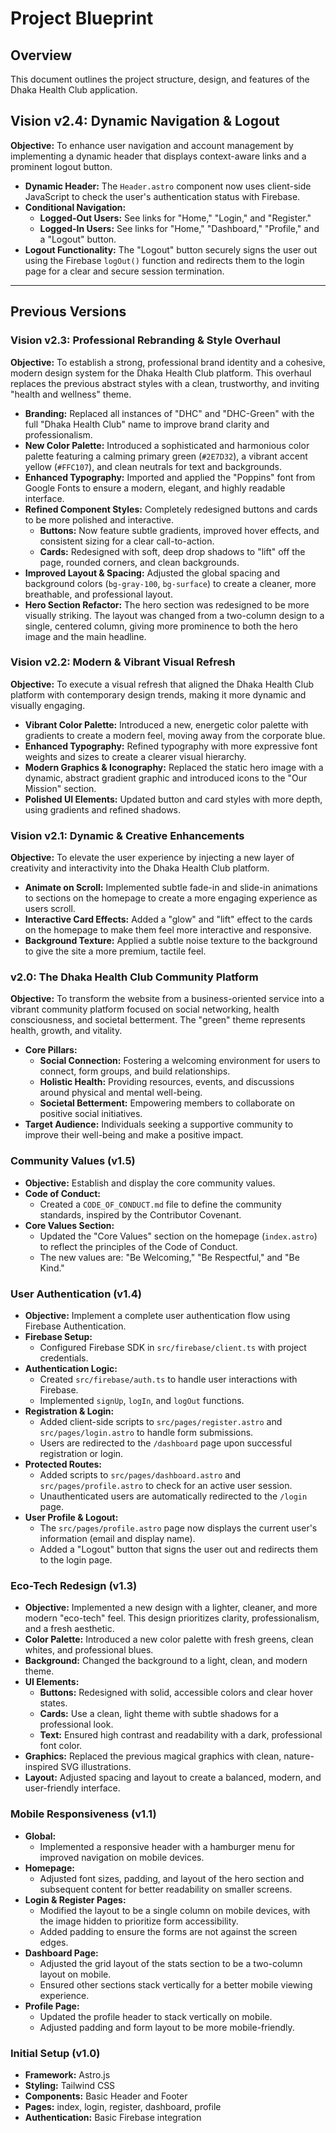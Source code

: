 # Project Blueprint

## Overview

This document outlines the project structure, design, and features of the Dhaka Health Club application.

## Vision v2.4: Dynamic Navigation & Logout

**Objective:** To enhance user navigation and account management by implementing a dynamic header that displays context-aware links and a prominent logout button.

*   **Dynamic Header:** The `Header.astro` component now uses client-side JavaScript to check the user's authentication status with Firebase.
*   **Conditional Navigation:**
    *   **Logged-Out Users:** See links for "Home," "Login," and "Register."
    *   **Logged-In Users:** See links for "Home," "Dashboard," "Profile," and a "Logout" button.
*   **Logout Functionality:** The "Logout" button securely signs the user out using the Firebase `logOut()` function and redirects them to the login page for a clear and secure session termination.

---

## Previous Versions

### Vision v2.3: Professional Rebranding & Style Overhaul

**Objective:** To establish a strong, professional brand identity and a cohesive, modern design system for the Dhaka Health Club platform. This overhaul replaces the previous abstract styles with a clean, trustworthy, and inviting "health and wellness" theme.

*   **Branding:** Replaced all instances of "DHC" and "DHC-Green" with the full "Dhaka Health Club" name to improve brand clarity and professionalism.
*   **New Color Palette:** Introduced a sophisticated and harmonious color palette featuring a calming primary green (`#2E7D32`), a vibrant accent yellow (`#FFC107`), and clean neutrals for text and backgrounds.
*   **Enhanced Typography:** Imported and applied the "Poppins" font from Google Fonts to ensure a modern, elegant, and highly readable interface.
*   **Refined Component Styles:** Completely redesigned buttons and cards to be more polished and interactive.
    *   **Buttons:** Now feature subtle gradients, improved hover effects, and consistent sizing for a clear call-to-action.
    *   **Cards:** Redesigned with soft, deep drop shadows to "lift" off the page, rounded corners, and clean backgrounds.
*   **Improved Layout & Spacing:** Adjusted the global spacing and background colors (`bg-gray-100`, `bg-surface`) to create a cleaner, more breathable, and professional layout.
*   **Hero Section Refactor:** The hero section was redesigned to be more visually striking. The layout was changed from a two-column design to a single, centered column, giving more prominence to both the hero image and the main headline.

### Vision v2.2: Modern & Vibrant Visual Refresh

**Objective:** To execute a visual refresh that aligned the Dhaka Health Club platform with contemporary design trends, making it more dynamic and visually engaging.

*   **Vibrant Color Palette:** Introduced a new, energetic color palette with gradients to create a modern feel, moving away from the corporate blue.
*   **Enhanced Typography:** Refined typography with more expressive font weights and sizes to create a clearer visual hierarchy.
*   **Modern Graphics & Iconography:** Replaced the static hero image with a dynamic, abstract gradient graphic and introduced icons to the "Our Mission" section.
*   **Polished UI Elements:** Updated button and card styles with more depth, using gradients and refined shadows.

### Vision v2.1: Dynamic & Creative Enhancements

**Objective:** To elevate the user experience by injecting a new layer of creativity and interactivity into the Dhaka Health Club platform.

*   **Animate on Scroll:** Implemented subtle fade-in and slide-in animations to sections on the homepage to create a more engaging experience as users scroll.
*   **Interactive Card Effects:** Added a "glow" and "lift" effect to the cards on the homepage to make them feel more interactive and responsive.
*   **Background Texture:** Applied a subtle noise texture to the background to give the site a more premium, tactile feel.

### v2.0: The Dhaka Health Club Community Platform

**Objective:** To transform the website from a business-oriented service into a vibrant community platform focused on social networking, health consciousness, and societal betterment. The "green" theme represents health, growth, and vitality.

*   **Core Pillars:**
    *   **Social Connection:** Fostering a welcoming environment for users to connect, form groups, and build relationships.
    *   **Holistic Health:** Providing resources, events, and discussions around physical and mental well-being.
    *   **Societal Betterment:** Empowering members to collaborate on positive social initiatives.
*   **Target Audience:** Individuals seeking a supportive community to improve their well-being and make a positive impact.

### Community Values (v1.5)

*   **Objective:** Establish and display the core community values.
*   **Code of Conduct:**
    *   Created a `CODE_OF_CONDUCT.md` file to define the community standards, inspired by the Contributor Covenant.
*   **Core Values Section:**
    *   Updated the "Core Values" section on the homepage (`index.astro`) to reflect the principles of the Code of Conduct.
    *   The new values are: "Be Welcoming," "Be Respectful," and "Be Kind."

### User Authentication (v1.4)

*   **Objective:** Implement a complete user authentication flow using Firebase Authentication.
*   **Firebase Setup:**
    *   Configured Firebase SDK in `src/firebase/client.ts` with project credentials.
*   **Authentication Logic:**
    *   Created `src/firebase/auth.ts` to handle user interactions with Firebase.
    *   Implemented `signUp`, `logIn`, and `logOut` functions.
*   **Registration & Login:**
    *   Added client-side scripts to `src/pages/register.astro` and `src/pages/login.astro` to handle form submissions.
    *   Users are redirected to the `/dashboard` page upon successful registration or login.
*   **Protected Routes:**
    *   Added scripts to `src/pages/dashboard.astro` and `src/pages/profile.astro` to check for an active user session.
    *   Unauthenticated users are automatically redirected to the `/login` page.
*   **User Profile & Logout:**
    *   The `src/pages/profile.astro` page now displays the current user's information (email and display name).
    *   Added a "Logout" button that signs the user out and redirects them to the login page.

### Eco-Tech Redesign (v1.3)

*   **Objective:** Implemented a new design with a lighter, cleaner, and more modern "eco-tech" feel. This design prioritizes clarity, professionalism, and a fresh aesthetic.
*   **Color Palette:** Introduced a new color palette with fresh greens, clean whites, and professional blues.
*   **Background:** Changed the background to a light, clean, and modern theme.
*   **UI Elements:**
    *   **Buttons:** Redesigned with solid, accessible colors and clear hover states.
    *   **Cards:** Use a clean, light theme with subtle shadows for a professional look.
    *   **Text:** Ensured high contrast and readability with a dark, professional font color.
*   **Graphics:** Replaced the previous magical graphics with clean, nature-inspired SVG illustrations.
*   **Layout:** Adjusted spacing and layout to create a balanced, modern, and user-friendly interface.

### Mobile Responsiveness (v1.1)

*   **Global:**
    *   Implemented a responsive header with a hamburger menu for improved navigation on mobile devices.
*   **Homepage:**
    *   Adjusted font sizes, padding, and layout of the hero section and subsequent content for better readability on smaller screens.
*   **Login & Register Pages:**
    *   Modified the layout to be a single column on mobile devices, with the image hidden to prioritize form accessibility.
    *   Added padding to ensure the forms are not against the screen edges.
*   **Dashboard Page:**
    *   Adjusted the grid layout of the stats section to be a two-column layout on mobile.
    *   Ensured other sections stack vertically for a better mobile viewing experience.
*   **Profile Page:**
    *   Updated the profile header to stack vertically on mobile.
    *   Adjusted padding and form layout to be more mobile-friendly.

### Initial Setup (v1.0)

*   **Framework:** Astro.js
*   **Styling:** Tailwind CSS
*   **Components:** Basic Header and Footer
*   **Pages:** index, login, register, dashboard, profile
*   **Authentication:** Basic Firebase integration
